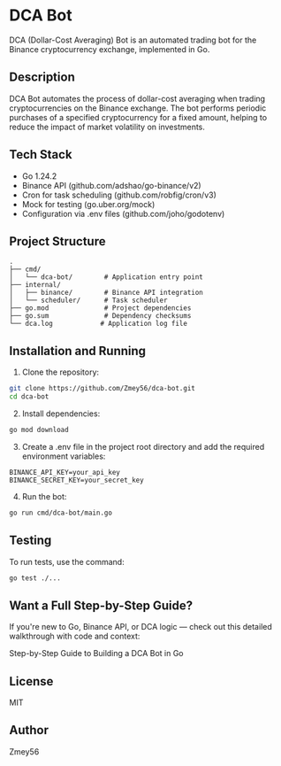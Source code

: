 # DCA Bot

DCA (Dollar-Cost Averaging) Bot is an automated trading bot for the Binance cryptocurrency exchange, implemented in Go.

## Description

DCA Bot automates the process of dollar-cost averaging when trading cryptocurrencies on the Binance exchange. The bot performs periodic purchases of a specified cryptocurrency for a fixed amount, helping to reduce the impact of market volatility on investments.

## Tech Stack

- Go 1.24.2
- Binance API (github.com/adshao/go-binance/v2)
- Cron for task scheduling (github.com/robfig/cron/v3)
- Mock for testing (go.uber.org/mock)
- Configuration via .env files (github.com/joho/godotenv)

## Project Structure

```
.
├── cmd/
│   └── dca-bot/        # Application entry point
├── internal/
│   ├── binance/        # Binance API integration
│   └── scheduler/      # Task scheduler
├── go.mod              # Project dependencies
├── go.sum              # Dependency checksums
└── dca.log            # Application log file
```

## Installation and Running

1. Clone the repository:
```bash
git clone https://github.com/Zmey56/dca-bot.git
cd dca-bot
```

2. Install dependencies:
```bash
go mod download
```

3. Create a .env file in the project root directory and add the required environment variables:
```env
BINANCE_API_KEY=your_api_key
BINANCE_SECRET_KEY=your_secret_key
```

4. Run the bot:
```bash
go run cmd/dca-bot/main.go
```

## Testing

To run tests, use the command:
```bash
go test ./...
```

## Want a Full Step-by-Step Guide?
If you're new to Go, Binance API, or DCA logic — check out this detailed walkthrough with code and context:

Step-by-Step Guide to Building a DCA Bot in Go

## License

MIT

## Author

Zmey56 